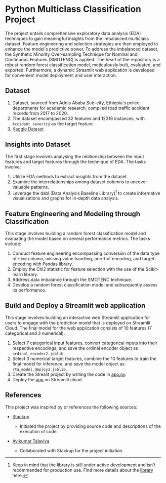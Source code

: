 # Python Multiclass Classification Project
The project entails comprehensive exploratory data analysis (EDA) techniques to gain meaningful insights from the imbalanced multiclass dataset. Feature engineering and selection strategies are then employed to enhance the model's predictive power. To address the imbalanced dataset, the Synthetic Minority Over-sampling Technique for Nominal and Continuous Features (SMOTENC) is applied. The heart of the repository is a robust random forest classification model, meticulously built, evaluated, and exported. Furthermore, a dynamic Streamlit web application is developed for convenient model deployment and user interaction.

## Dataset 
1. Dataset, sourced from Addis Ababa Sub-city, Ethiopia's police departments for academic research, compiled road traffic accident records from 2017 to 2020.
2. The dataset encompassed 32 features and 12316 instances, with `Accident_severity` as the target feature.
3. [Kaggle Dataset](https://www.kaggle.com/datasets/avikumart/road-traffic-severity-classification)
   
## Insights into Dataset 
The first stage involves analysing the relationship between the input features and target features through the technique of EDA. The tasks involve:
1. Utilize EDA methods to extract insights from the dataset.
2. Examine the interrelationships among dataset columns to uncover valuable patterns.
3. Leverage the dabl (Data Analysis Baseline Library)[^1] to create informative visualizations and graphs for in-depth data analysis.
[^1]: Keep in mind that the library is still under active development and isn't recommended for production use. Find more details about the [library](https://amueller.github.io/dabl/dev/) here.

## Feature Engineering and Modeling through Classification
This stage involves building a random forest classification model and evaluating the model based on several performance metrics. The tasks include:
1. Conduct feature engineering encompassing conversion of the data type of `time` column, missing value handling, one-hot encoding, and target encoding with Pandas library. 
2. Employ the Chi2 statistic for feature selection with the use of the Scikit-learn library. 
3. Address data imbalance through the SMOTENC technique. 
4. Develop a random forest classification model and subsequently assess its performance.

## Build and Deploy a Streamlit web application
This stage involves building an interactive web Streamlit application for users to engage with the prediction model that is deployed on Streamlit Cloud. The final model for the web application consists of  10 features (7 categorical and 3 numerical).  
1. Select 7 categorical input features, convert categorical inputs into their respective encodings, and save the ordinal encoder object as `ordinal_encoder2.joblib`.
2. Select 3 numerical target features, combine the 10 features to train the final model for inference, and save the model object as `rta_model_deploy3.joblib`.
3. Create the Strealit project by writing the code in [app.py](app.py). 
4. Deploy the [app](https://vas-prediction.streamlit.app/) on Streamlit cloud. 
   
## References

This project was inspired by or references the following sources:

- [Stackup](https://app.stackup.dev/campaign_page/python-end-to-end-multiclass-classification-project)
  - Initiated the project by providing source code and descriptions of the execution of code.
   
- [Avikumar Talaviya](https://github.com/avikumart)
  - Collaborated with Stackup for the project initiation. 


